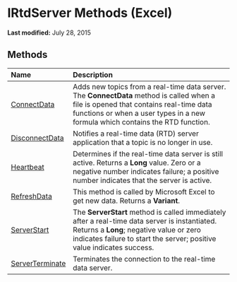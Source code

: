 
# IRtdServer Methods (Excel)

 **Last modified:** July 28, 2015


## Methods



|**Name**|**Description**|
|:-----|:-----|
| [ConnectData](2d660ccc-fca7-c794-61f1-4e0578cc7511.md)|Adds new topics from a real-time data server. The  **ConnectData** method is called when a file is opened that contains real-time data functions or when a user types in a new formula which contains the RTD function.|
| [DisconnectData](139d6f10-474b-3704-660c-19208be4d737.md)|Notifies a real-time data (RTD) server application that a topic is no longer in use.|
| [Heartbeat](9dc61d35-30cb-fcbe-6aaf-acb2df61d535.md)|Determines if the real-time data server is still active. Returns a  **Long** value. Zero or a negative number indicates failure; a positive number indicates that the server is active.|
| [RefreshData](42a2ad6f-a413-6b09-ca38-3369475e1cd5.md)|This method is called by Microsoft Excel to get new data. Returns a  **Variant**.|
| [ServerStart](5154105a-3618-fc8a-30b4-834f31c45023.md)|The  **ServerStart** method is called immediately after a real-time data server is instantiated. Returns a **Long**; negative value or zero indicates failure to start the server; positive value indicates success.|
| [ServerTerminate](56b619f9-98c1-e15b-b327-941632afa574.md)|Terminates the connection to the real-time data server.|
